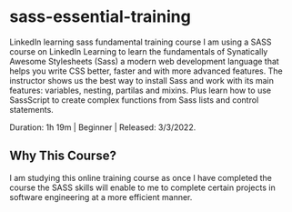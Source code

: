 <h1> sass-essential-training</h1>
<p>LinkedIn learning sass fundamental training course
I am using a SASS course on LinkedIn Learning to learn the fundamentals of Synatically Awesome Stylesheets (Sass) a modern web development language that helps you write CSS better, faster and with more advanced features. The instructor shows us the best way to install Sass and work with its main features: variables, nesting, partilas and mixins. Plus learn how to use SassScript to create complex functions from Sass lists and control statements.</p>

<p>Duration: 1h 19m | Beginner | Released: 3/3/2022.</p>

<h2>Why This Course?</h2>

<p>I am studying this online training course as once I have completed the course the SASS skills will enable to me to complete certain projects in software engineering at a more efficient manner.</p>
